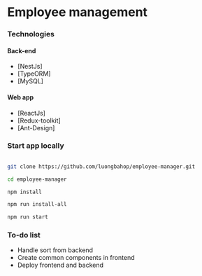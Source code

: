 # Employee management

### Technologies
#### Back-end
- [NestJs] 
- [TypeORM]
- [MySQL]

#### Web app
- [ReactJs] 
- [Redux-toolkit]
- [Ant-Design]

### Start app locally

```bash

git clone https://github.com/luongbahop/employee-manager.git

cd employee-manager

npm install

npm run install-all

npm run start

```
### To-do list
- Handle sort from backend
- Create common components in frontend
- Deploy frontend and backend